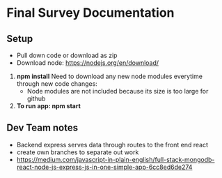 # Final Survey Documentation

## Setup
* Pull down code or download as zip
* Download node: https://nodejs.org/en/download/
1. **npm install** Need to download any new node modules everytime through new code changes: 
   * Node modules are not included because its size is too large for github
2. **To run app: npm start**

  
## Dev Team notes
* Backend express serves data through routes to the front end react
* create own branches to separate out work
* https://medium.com/javascript-in-plain-english/full-stack-mongodb-react-node-js-express-js-in-one-simple-app-6cc8ed6de274

